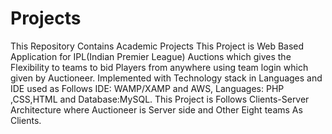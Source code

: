 # Projects
This Repository Contains Academic Projects 
This Project is Web Based Application for IPL(Indian Premier League) Auctions which gives the Flexibility to teams to bid Players from anywhere using team login which given by Auctioneer. 
Implemented with Technology stack in Languages and IDE used as Follows IDE: WAMP/XAMP and AWS, Languages: PHP ,CSS,HTML and Database:MySQL.
This Project is Follows Clients-Server Architecture where Auctioneer is Server side and Other Eight teams As Clients.
